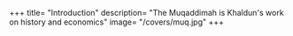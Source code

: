 +++
title= "Introduction"
description= "The Muqaddimah is Khaldun's work on history and economics"
image= "/covers/muq.jpg"
+++
